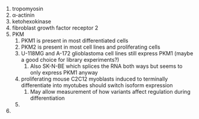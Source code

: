 1.  tropomyosin
2.  α-actinin
3.  ketohexokinase
4. fibroblast growth factor receptor 2
5. PKM
	1. PKM1 is present in most differentiated cells
	2. PKM2 is present in most cell lines and proliferating cells
	3. U-118MG and A-172 glioblastoma cell lines still express PKM1 (maybe a good choice for library experiments?)
		1. Also SK-N-BE which splices the RNA both ways but seems to only express PKM1 anyway
	2. proliferating mouse C2C12 myoblasts induced to terminally differentiate into myotubes should switch isoform expression
		1. May allow measurement of how variants affect regulation during differentiation
	3. 
6. 